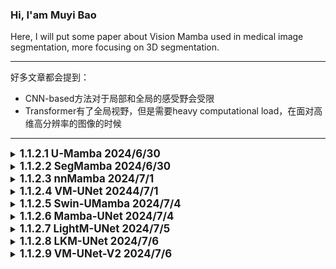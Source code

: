 ### Hi, I'am Muyi Bao

Here, I will put some paper about Vision Mamba used in medical image segmentation, more focusing on 3D segmentation.

---

好多文章都会提到：
- CNN-based方法对于局部和全局的感受野会受限
- Transformer有了全局视野，但是需要heavy computational load，在面对高维高分辨率的图像的时候

---

<details>        <!-------------------------------------------------------------------   1.1.2.1  U-Mamba   ---------------------------------------------------------------------------->
   <summary>
   <b style="font-size: larger;">1.1.2.1 U-Mamba 2024/6/30 </b>         
   </summary>   
    
   The Paper: [U-Mamba: Enhancing Long-range Dependency for Biomedical Image Segmentation](https://arxiv.org/pdf/2401.04722)

贡献：

- 整体架构使用的是U-Net的架构，应该是作为第一篇基于Mamba的U-net的分割模型，手快就是好
- 使用了nnUnet的架构，可以自动适应数据集
- Mamba block稍微改动了一下，如图Fig.1里面的样子
    - x = x + LeakyRelu(Conv(x))    [B,C,H,W,D] 
    - x = LayerNorm(Flatten(x))     [B,L,C], L = C * H * W
    - x = SiLU(linear(x)) * SSM(SiLU(1D Conv(Linear(x))))    [B,L,C]
    - x = Linear(x)    [B,L,C]
    - x = Reshape(x)    [B,C,H,W,D]
- decodder是CNN-based的
  

<img src="https://github.com/BaoBao0926/Paper_reading/blob/main/Image/1.Mamba/1.1%20VisionMamba/1.1.2%20Segmentation%20in%20medical%20image/U-Mamba.png" alt="Model" style="width: 600px; height: auto;"/>

使用的数据集：

    - MICCAI 2022 FLARE Challenge
    
    - MICCAI 2022 AMOS Challenge
    
    - MICCAI 2017 EndoVis Challenge
    
    - NuerIPS 2022 Cell Segmentation Challenge

   <br />

</details>

<details>    <!---------------------------------------------------------------------------------    1.1.2.2 SegMamba  --------------------------------------------------------- -->
   <summary>
   <b style="font-size: larger;">1.1.2.2 SegMamba 2024/6/30 </b>       
   </summary>   
    
   The Paper: [SegMamba: Long-range Sequential Modeling Mamba For 3D Medical Image Segmentation](https://arxiv.org/pdf/2401.13560)

贡献：

- 整体架构使用的是U-Net的架构
- 第一层是Stem Convolutional Network, kernal size of 7 * 7 * 7, padding of 3 * 3 * 3 and stride of 2 * 2 * 2。在文章第一段提到，有一些工作为了提取large range information form 高分辨率3D图像，在一开始就会使用特别大的卷积核来促进感受野
- Mamba block改成了TSMamba Block，如图Fig.2里面的样子，里面涉及了一些模块
    - input x is [C,D,H,W]
    - x = GSC(x) = x + Conv3d_333(Conv3d_333(x) * Conv3d_111(X)), 每一个卷积都代表着 Norm->Conv3D->Nonlinear
       - 这个GSC(gated spatial convolution)，门控空间卷积模块，理论上可以增强在ToM之前空间维度上的特征表示
    - x = x + LayerNorm(ToM(x))
        - ToM(x)为Mamba模块，其中有三个方向，如Fig.3b所示，forward，reverse和inter-wise，这个inter-wise代表的是竖着的
        - ToM(x) = Mamba(x_forward) + Mamba(x_reverse) + Mamba(z_inter-slice)
    - x = x + MLP(LayerNorm(x))
- decoder是CNN-based的
  

<img src="https://github.com/BaoBao0926/Paper_reading/blob/main/Image/1.Mamba/1.1%20VisionMamba/1.1.2%20Segmentation%20in%20medical%20image/SegMamba.png" alt="Model" style="width: 800px; height: auto;"/>

使用的数据集：

    - CRC-500: 文章提的
    
    - BraTS2023 Dataset

    - AIIB2023 Dataset

   <br />

</details>


<details>    <!---------------------------------------------------------------------------------    1.1.2.3 nnMamba  --------------------------------------------------------- -->
   <summary>
   <b style="font-size: larger;">1.1.2.3 nnMamba 2024/7/1 </b>       
   </summary>   
    
   The Paper: [nnMamba: 3D Biomedical Image Segmentation, Classification and Landmark Detection with State Space Model](https://arxiv.org/pdf/2402.03526)

贡献：

- 这篇文章其实也算是一个通用骨架了，但是没有非常通用，对面classification和dense prediction的时候会有对应的修改
- 整体架构使用的是U-Net的架构
- Segmentation and Landmark Detection架构
   - StemConv->ResMamba->ResMamba->ResMamba->Double Conv->Double Conv->Double Conv
      - StemConv应该是大卷积核
      - Res-Mamba是 x = x + Relu(BN(Conv3 * 3 * 3(Relu(BN(Conv3 * 3 * 3(x)))))) + miccai(x)
      - miccai是这篇文章提出来的一个模块，实际上分为两个部分，MIC和CAI
         - MIC，Mamba in Convolution，这个模块通过Network-In-Network而启发的
            - 让ConvMIC(x) = Relu(BN(Conv1 * 1 * 1(x)))
            - x = ConvMIC(ConvMIC(x) + CAI(ConvMIC(x)))
         - CAI, Channel and Spatial with Siamese Input, 这个是被用于MIC里面的一个模块
            - 如图Fig.2e所示，就是一个四通道的SSM，有flip channel，flip length，flip channel&length和original
- Classification的架构：
   - 整体如Fig.2b所示，应该是每一个ResBlock的输出一起经过一个Average pooling, 然后得到的经过一个MICCAI，一个MLP，通过MLP进行预测 

  

<img src="https://github.com/BaoBao0926/Paper_reading/blob/main/Image/1.Mamba/1.1%20VisionMamba/1.1.2%20Segmentation%20in%20medical%20image/nnMamba.png" alt="Model" style="width: 800px; height: auto;"/>

   <br />

</details>


<details>    <!---------------------------------------------------------------------------------    1.1.2.4 VM-UNet  --------------------------------------------------------- -->
   <summary>
   <b style="font-size: larger;">1.1.2.4 VM-UNet 20244/7/1 </b>       
   </summary>   
    
   The Paper: [VM-Unet: Vision Mamba UNet for Medical Image Segmentation](https://arxiv.org/pdf/2402.03526)

贡献：

- 整体架构使用的是U-Net的架构,并且这是第一篇只采用的是纯SSM的结构，也就是decoder里面没有任何的卷积层，patch embeding用的4 * 4的patch size
- 这篇文章叫自己Vision Mamba，但实际上使用的是VMamba厘米那的模块VSS block，进行了一定的修改，如Fig.1
   - SSM采用的是VMamba里面的四个扫描方向，forward，reverse和竖着的forward和reverse
- 似乎对着Loss function进行了一定的探究在section3.3，但是好像不是很关键

<img src="https://github.com/BaoBao0926/Paper_reading/blob/main/Image/1.Mamba/1.1%20VisionMamba/1.1.2%20Segmentation%20in%20medical%20image/VM-Unet.png" alt="Model" style="width: 800px; height: auto;"/>

   <br />

</details>




<details>     <!---------------------------------------------------   1.1.2.5 Swin-UMamba   ---------------------------------------------------------------------->
   <summary>
   <b style="font-size: larger;">1.1.2.5 Swin-UMamba 2024/7/4 </b>         
   </summary>   
    
   The Paper, published in 2024.2.5: [Swin-UMamba: Mamba-based UNet with ImageNet-based pretraining](https://arxiv.org/pdf/2402.03302)

贡献：

- 整体架构使用的是U-Net的架构，想要模仿Swim-Transformer的做法(但是这里存在一些问题，我在下面提到了)
- encoder部分使用的是VMamba的VSS block，decoder使用了mamba-based和CNN-based两者
   - mamba-based decoder的计算量和参数量要明显少于CNN-based decoder。在面对AbdomenMRI数据集的时候:
      - parameter数量从CNN的60M降到了28M
      - FLOPs从69G降到了18.9G
   - 性能表现依赖于数据集
      - AbdomeMRT数据集，mamba-based decoder会更好
      - Endoscopy数据集和Microscopy数据集，CNN-based decoder会更好， 
- 使用了deep supervision的策略，[paper: Deeply-Supervised Nets](https://proceedings.mlr.press/v38/lee15a.pdf) 和可参考的[CSDN blog](https://blog.csdn.net/qq_40507857/article/details/121025445?ops_request_misc=&request_id=&biz_id=102&utm_term=deep-supervised%20net&utm_medium=distribute.pc_search_result.none-task-blog-2~all~sobaiduweb~default-0-121025445.142^v100^pc_search_result_base4&spm=1018.2226.3001.4187)。其实也就是在decoder的一些(该文章是3个)隐藏层中进行最终任务的分割，造成一些损失，从而加速训练
- 这篇文章称自己为第一篇探究了mamba-based model的关于预训练的性能提升。似乎是在之前的一些文章(CNN-based和Transformer-based)使用大分类数据集进行与训练可以提升性能，但是mamba-based model大多数还是从头开始训练(我猜也有训练变快了的原因),所以这篇文章探究了现在ImageNet上进行预训练，然后在进行分割任务。
   - ImageNet-based pretraining可以提升很多的性能，比如面对AbdomenMRI Dataset的时候，可以提升7%的性能

对于Swin这个点，我有一些想法。这篇文章其实想要模仿的是Swim-Transformer的结构，包括VM-UNet其实也有一点想要模仿的意思。但是对于Swin而言，我认为最重要的有两点：

- 第一点是Swin的w window，也就是我们要在一个widow里面进行自注意力，如果要用到mamba里面，那我们应该要对一个widow里面的patch进行ssm操作才对。才更加符合window这个概念，但是按照Swin-Transformer里面的参数，一个window有7 * 7个patch，49个patch对于Mamba来说可能有一点太短了(有可能，我也不确定，毕竟mamba号称可以处理百万序列）
- 第二个点是Swin的s shift，也就是为了量window之间有信息交互，所以要进行shift，那么这篇文章也就没有对这个进行处理
- 所以事实上，这篇文章只是模仿了Swin-Transoformer的patch merging而已，我认为没有使用到Swin里面的最核心的观念S和W。

<img src="https://github.com/BaoBao0926/Paper_reading/blob/main/Image/1.Mamba/1.1%20VisionMamba/1.1.2%20Segmentation%20in%20medical%20image/Swin-UMamba.png" alt="Model" style="width: 600px; height: auto;"/>

使用的数据集：

    - AdbomenMRI, MICCAI 2022 AMOS Challenge
    
    - Endoscopy, MICCAI 2017 EndoVis Challenge
    
    - Microscopy, NuerIPS 2022 Cell Segmentation Challenge

   <br />

</details>


<details>     <!---------------------------------------------------   1.1.2.6 Mamba-UNet   ---------------------------------------------------------------------->
   <summary>
   <b style="font-size: larger;">1.1.2.6 Mamba-UNet 2024/7/4 </b>         
   </summary>   
    
   The Paper, published in 2024.2.7: [Mamba-UNet: UNet-Like Pure Visual Mamba for Medical Image Segmentation](https://arxiv.org/pdf/2402.05079)

没有什么创新，没有太多价值

贡献：

- 整体架构使用的是U-Net的架构,下采样用的patch merging，纯Mamba block，没有用到卷积
- encoder和decoder都使用的是VMamba的VSS block
- 和前面文章比起来，这篇工作没有太多创新，就是把VMamba拿过来直接用，前面的文章好歹还会改一点mamba block之列的
  

<img src="https://github.com/BaoBao0926/Paper_reading/blob/main/Image/1.Mamba/1.1%20VisionMamba/1.1.2%20Segmentation%20in%20medical%20image/Mamba-UNet.png" alt="Model" style="width: 600px; height: auto;"/>

使用的数据集：

    - ACDC MRI cardica segmentation dataset, Automated Cardiac Diagnosis Challenge
    
    - Synpse multi-organ segmentation Challenge, MICCAI 2015 Multi-Atlas Abdomen Labeling Challenge
    

   <br />

</details>



<details>     <!---------------------------------------------------   1.1.2.7 LightM-UNet   ---------------------------------------------------------------------->
   <summary>
   <b style="font-size: larger;">1.1.2.7 LightM-UNet 2024/7/5 </b>         
   </summary>   
    
   The Paper, published in 2024.3.8: [LightM-UNet: Mamba Assists in Lightweight UNet for Medical Image Segmentation](https://arxiv.org/pdf/2403.05246)

贡献：

- 这篇文章相当于第一篇进行Mamba-based分割任务的参数优化的文章，压缩的相当狠，从U-Mamba的173M压缩到了1.87M，并且性能还有一点提升
- 整体架构使用的是U-Net的架构,下采样用的Max Pooling，纯Mamba block(有一点 点积DWConv)，为了节约参数，decoder部分没有正儿八经的模块，只用了一个点积而已
  - Encoder部分：DWConv->Encoder Block->Encoder Block->Encoder Block->Bottleneck Block
     - Encoder Block: 对于第l个encoder，先经过l个RVM Layer，最后一个RVM Layer会增加channel数量，然后经过一个max-pooling，降低resolution
     - RVM Layer(x) = Projection(LayerNorm(Scale*x + VSS(LayerNorm(x))))
     - VSS为Vision Mamb的block，forward和backword的那个
  - Decoder部分，很多个Decoder Block堆叠，每一个Block都是固定的
     - Decoder(x) = Interpolation(relu(Scale*x + DWConv(x))), Interpolation为bilinear interpolation， x为上一层的输出和残差连接的输出之和

想法：

考虑到前面的Swin-UMamba里面提到的，使用Mamba作为decoder可以减少大量的参数而言，如果直接把decoder的复杂卷积全部抛弃，事实上确实有希望让参数变的非常少非常少，并且把下采样换成了maxpooling，感觉有点奇怪，但是好像也可以说的过去。但是让我很惊讶的是，性能还有有一定的提升，这是和U-Mamba比较的。

使用的数据集：

    - LiTs dataset， 3D CT image
    
    - Montogomery&Shenzhen dataset, 2D X-ray images

<img src="https://github.com/BaoBao0926/Paper_reading/blob/main/Image/1.Mamba/1.1%20VisionMamba/1.1.2%20Segmentation%20in%20medical%20image/LightM-UNet.png" alt="Model" style="width: 600px; height: auto;"/>


    

   <br />

</details>



<details>     <!---------------------------------------------------   1.1.2.8 LKM-UNet   ---------------------------------------------------------------------->
   <summary>
   <b style="font-size: larger;">1.1.2.8 LKM-UNet 2024/7/6 </b>         
   </summary>   
    
   The Paper, published in 2024.3.12: [Large Window-based Mamba UNet for Medical Image Segmentation: Beyond Convolution and Self-attention](https://arxiv.org/pdf/2403.07332)

   The official repository: [here](https://github.com/wjh892521292/LKM-UNet)

贡献：

- 这篇文章对于mamba的输入而言做了修改，第一个(PiM)是在一个winodw里面的所有像素的ssm，第二个(PaM)是对着这个widow进行pooling，然后对着pooling之后的所有window进行ssm。前者实现local scope pixel之间的信息交互，避免遗忘了邻近区域内部的信息，后者实现long-range dependency modeling and global patch interaction
- 整体架构使用的是U-Net的架构,下采样用的没说，decoder为卷积，使用的是Vim里面的双向
  - Encoder部分：先一个Depth-wise Conv,然后就是四层LM Block(由一个PiM和一个PaM组成)
     - PiM为pixel-level SSM: 把input image划分为window，在一个window内部，对着所有的像素进行mamba操作
        - 从文章的消融实验来看，如果这个window的size变大，性能反而提升
     - PaM为patch-level SSM：把经过PiM的输出进行一次pooling(没有说什么pooling)，然后一个window就相当于一个token了，对着所有的window进行mamba操作，最后来一个Unpooling
     - PiM的输出和PaM的输出通过残差相加
  - Decoder部分，就是卷积的输出，类似于ViT那种的，也没有详细介绍


使用的数据集：

    - Adbomen CT, MICCAI 2022 FLARE Challenge
    
    - Adbomen MR, MICCAI 2022 AMOS Challenge
    
<img src="https://github.com/BaoBao0926/Paper_reading/blob/main/Image/1.Mamba/1.1%20VisionMamba/1.1.2%20Segmentation%20in%20medical%20image/LKM-UNet.png" alt="Model" style="width: 600px; height: auto;"/>


   <br />

</details>







<details>     <!---------------------------------------------------   1.1.2.9 VM-UNet-V2   ---------------------------------------------------------------------->
   <summary>
   <b style="font-size: larger;">1.1.2.9 VM-UNet-V2 2024/7/6 </b>         
   </summary>   
    
   The Paper, published in 2024.3.12: [VM-UNET-V2: Rethinking Vision Mamba UNet for Medical Image Segmentation](https://arxiv.org/pdf/2403.09157)

   The official repository: [here](https://github.com/nobodyplayer1/VM-UNetV2)
   

贡献：

- 这篇文章对于Encoder和Decoder之间的skip connection做了修改
- 这篇文章应该是参考的了这篇文章 【U-net v2:Rethinking the skip connections of u-net for medical image segmentation】，因为名字都差不多，而且文中提到了这篇文章，结构也差不多。从这篇文章参考资料, 里面用到了这篇文章【Cbam:Convolutional block attention module】的内容，不是VM-UNet-v1的作者写的。
   - [UNet-v2 CSDN Blog](https://blog.csdn.net/qq_29788741/article/details/134796090?ops_request_misc=%257B%2522request%255Fid%2522%253A%2522172024792516800182168790%2522%252C%2522scm%2522%253A%252220140713.130102334..%2522%257D&request_id=172024792516800182168790&biz_id=0&utm_medium=distribute.pc_search_result.none-task-blog-2~all~sobaiduend~default-1-134796090-null-null.142^v100^pc_search_result_base4&utm_term=Unet-v2&spm=1018.2226.3001.4187): 从Unet-v2来看，就是对于skip connection进行了一些处理,使用到了CBAM里面的attention module(不是transformer的自注意力机制)，让每一个stage输出的特征图进行进行注意计算，然后使用dowsample让特征图大小一样，最后使用Hadamard product(这个就是矩阵中对应位置的元素相乘,参考[CSDN Blog](https://blog.csdn.net/qq_42363032/article/details/122538639?ops_request_misc=%257B%2522request%255Fid%2522%253A%2522172024489316800227419590%2522%252C%2522scm%2522%253A%252220140713.130102334..%2522%257D&request_id=172024489316800227419590&biz_id=0&utm_medium=distribute.pc_search_result.none-task-blog-2~all~top_click~default-1-122538639-null-null.142^v100^pc_search_result_base4&utm_term=Hadamard%20product&spm=1018.2226.3001.4187))，把所有处理之后的特征图相乘。
   - [CBAM CSDN Blog](https://blog.csdn.net/m0_45447650/article/details/123983483?ops_request_misc=%257B%2522request%255Fid%2522%253A%2522172024715916800184118767%2522%252C%2522scm%2522%253A%252220140713.130102334..%2522%257D&request_id=172024715916800184118767&biz_id=0&utm_medium=distribute.pc_search_result.none-task-blog-2~all~top_positive~default-1-123983483-null-null.142^v100^pc_search_result_base4&utm_term=Cbam&spm=1018.2226.3001.4187): 就是结合了通道和空间注意力机制模块
      - CAM channel attention module，通道维度不变，压缩空间维度，也就是C * H * W -> C * 1 * 1, 这代表了对于每一个channel的注意力。CAM(x) = activation(MLP(AvgPool(x)) + MLP(MaxPool(x)))
      - SAM spatial attention module, 空间维度不变，压缩通道位数，也就是C * H * W -> 1 * H * W, 这代表了对于目标的位置信息的关注, SAM(x) = activation(f([AvgPool(x); MaxPool(x)]))。
         - f代表7 * 7的卷积，实验表明7 * 7的比3 * 3的好，
         - 中间的操作是把avgpool和maxpool的输出拼接到一起
      - CBAM为CAM和SAM的结合，对于并行还是串行都有实验，结果是先通道再空间会好一点
- 整体架构使用的是U-Net的架构,下采样用的patch merging，decoder为卷积，使用的是Vim里面的双向
  - Encoder部分：先一个Depth-wise Conv,然后就是四层LM Block(由一个PiM和一个PaM组成)
  - 连接的部分，SDI模块，从图来看，先行过CBAM里面的注意力机制的修改，这样feature map的大小是不变的，然后通过下采样，变成最小的那个feature map的大小，然后使用Hadamard prodct得到输出，大小为最小的feature map的大小
  - Decoder部分，就是卷积的输出也没有详细介绍
     - 使用了deep surpervision，对于最后两个stage进行
     - fusion block说的有点模糊不清楚，因为SDI模块看起来输出的每次都是最小的feature map的大小，所以这样每一次的fusion block都是与最小的feature map大小进行的，所以感觉有点奇怪，可能具体要看代码才行。


使用的数据集：

    - ISIC17, ISIC18, CVC-300, CVC-ClinkcDB, Kvasir, CVC-ColonDB and ETIS-LaribPolypDB
    
    
<img src="https://github.com/BaoBao0926/Paper_reading/blob/main/Image/1.Mamba/1.1%20VisionMamba/1.1.2%20Segmentation%20in%20medical%20image/VM-UNet-V2.png" alt="Model" style="width: 1100px; height: auto;"/>


   <br />

</details>





